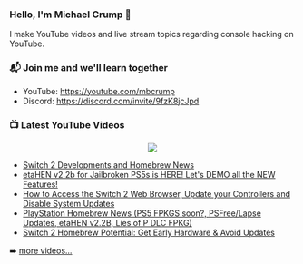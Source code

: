 ### Hello, I'm Michael Crump 👋

I make YouTube videos and live stream topics regarding console hacking on YouTube. 

### 📬 Join me and we'll learn together

- YouTube: https://youtube.com/mbcrump
- Discord: https://discord.com/invite/9fzK8jcJpd

### 📺 Latest YouTube Videos

<div align="center">

[<img src="https://img.shields.io/badge/-Subscribe-red?style=for-the-badge&logo=youtube&logoColor=white"/>](https://www.youtube.com/c/mbcrump?sub_confirmation=1)

</div>

<!-- YOUTUBE:START -->
- [Switch 2 Developments and Homebrew News](https://www.youtube.com/watch?v=YeUmbAr90yU)
- [etaHEN v2.2b for Jailbroken PS5s is HERE! Let&#39;s DEMO all the NEW Features!](https://www.youtube.com/watch?v=Ml7hr2g-K50)
- [How to Access the Switch 2 Web Browser, Update your Controllers and Disable System Updates](https://www.youtube.com/watch?v=MeYGj8w2iII)
- [PlayStation Homebrew News &lpar;PS5 FPKGS soon?, PSFree/Lapse Updates, etaHEN v2.2B, Lies of P DLC FPKG&rpar;](https://www.youtube.com/watch?v=2FuZf7V1Rv0)
- [Switch 2 Homebrew Potential: Get Early Hardware &amp; Avoid Updates](https://www.youtube.com/watch?v=bgXkrnzlGJU)
<!-- YOUTUBE:END -->

➡️ [more videos...](https://youtube.com/mbcrump)

